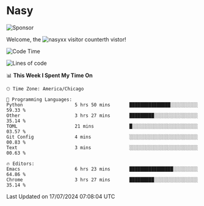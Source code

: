 # Nasy

<!--
<p align="center">
<img height="200" src="https://github-readme-stats.vercel.app/api?username=nasyxx&count_private=true&show_icons=true&theme=dracula&include_all_commits=true"/>
<img height="200" src="https://github-readme-stats.vercel.app/api/top-langs/?username=nasyxx&theme=dracula&hide=html,jupyter+notebook&count_private=true&show_icons=true"/>
</p>

  
----------------
-->

![Sponsor](https://img.shields.io/static/v1.svg?label=Sponsor&message=%E2%9D%A4&logo=GitHub&style=flat&color=pink)
 
Welcome, the ![nasyxx visitor counter](https://count.getloli.com/get/@nasyxx?theme=rule34)th vistor!
 
<!--START_SECTION:waka-->
![Code Time](http://img.shields.io/badge/Code%20Time-4%2C543%20hrs%2026%20mins-blue)

![Lines of code](https://img.shields.io/badge/From%20Hello%20World%20I%27ve%20Written-6.2%20million%20lines%20of%20code-blue)

📊 **This Week I Spent My Time On** 

```text
🕑︎ Time Zone: America/Chicago

💬 Programming Languages: 
Python                   5 hrs 50 mins       ███████████████░░░░░░░░░░   59.33 % 
Other                    3 hrs 27 mins       █████████░░░░░░░░░░░░░░░░   35.14 % 
TOML                     21 mins             █░░░░░░░░░░░░░░░░░░░░░░░░   03.57 % 
Git Config               4 mins              ░░░░░░░░░░░░░░░░░░░░░░░░░   00.83 % 
Text                     3 mins              ░░░░░░░░░░░░░░░░░░░░░░░░░   00.63 % 

🔥 Editors: 
Emacs                    6 hrs 23 mins       ████████████████░░░░░░░░░   64.86 % 
Chrome                   3 hrs 27 mins       █████████░░░░░░░░░░░░░░░░   35.14 % 
```


 Last Updated on 17/07/2024 07:08:04 UTC
<!--END_SECTION:waka-->

<!-- ![visitors](https://visitor-badge.laobi.icu/badge?page_id=nasyxx.nasyxx) -->
